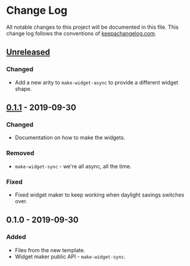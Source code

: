 # Change Log
All notable changes to this project will be documented in this file. This change log follows the conventions of [keepachangelog.com](http://keepachangelog.com/).

## [Unreleased]
### Changed
- Add a new arity to `make-widget-async` to provide a different widget shape.

## [0.1.1] - 2019-09-30
### Changed
- Documentation on how to make the widgets.

### Removed
- `make-widget-sync` - we're all async, all the time.

### Fixed
- Fixed widget maker to keep working when daylight savings switches over.

## 0.1.0 - 2019-09-30
### Added
- Files from the new template.
- Widget maker public API - `make-widget-sync`.

[Unreleased]: https://github.com/your-name/firstproject/compare/0.1.1...HEAD
[0.1.1]: https://github.com/your-name/firstproject/compare/0.1.0...0.1.1
